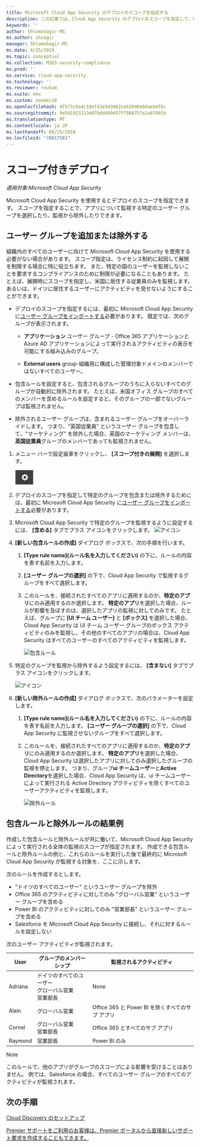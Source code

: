 ```yaml
---
title: Microsoft Cloud App Security のデプロイのスコープを指定する
description: この記事では、Cloud App Security のデプロイのスコープを指定して、特定のユーザーやグループを含めたり除外したりする方法について説明します。
keywords: ''
author: ShlomoSagir-MS
ms.author: shsagir
manager: ShlomoSagir-MS
ms.date: 8/25/2019
ms.topic: conceptual
ms.collection: M365-security-compliance
ms.prod: ''
ms.service: cloud-app-security
ms.technology: ''
ms.reviewer: reutam
ms.suite: ems
ms.custom: seodec18
ms.openlocfilehash: 4f5f3c6a4c18ef43e543402ce62840e04aeb4f6c
ms.sourcegitcommit: 9e5d1923113dd7bdd499d57f7508757a1a67801b
ms.translationtype: MT
ms.contentlocale: ja-JP
ms.lasthandoff: 08/25/2019
ms.locfileid: "70017581"
---
```

# スコープ付きデプロイ <a name="scoped-deployment"></a> 

*適用対象:Microsoft Cloud App Security*

Microsoft Cloud App Security を使用するとデプロイのスコープを指定できます。 スコープを指定することで、アプリについて監視する特定のユーザー グループを選択したり、監視から除外したりできます。

## <a name="include-or-exclude-user-groups"></a>ユーザー グループを追加または除外する

組織内のすべてのユーザーに向けて Microsoft Cloud App Security を使用する必要がない場合があります。 スコープ指定は、ライセンス制約に起因して展開を制限する場合に特に役立ちます。 また、特定の国のユーザーを監視しないことを要求するコンプライアンスのために制限が必要になることもあります。 たとえば、展開時にスコープを指定し、米国に居住する従業員のみを監視します。 あるいは、ドイツに居住するユーザーにアクティビティを見せないようにすることができます。

- デプロイのスコープを指定するには、最初に Microsoft Cloud App Security に[ユーザー グループをインポートする](user-groups.md)必要があります。 既定では、次のグループが表示されます。

    - **アプリケーション** ユーザー グループ - Office 365 アプリケーションと Azure AD アプリケーションによって実行されるアクティビティの表示を可能にする組み込みのグループ。

    - **External users** group-組織用に構成した管理対象ドメインのメンバーではないすべてのユーザー。

- 包含ルールを設定すると、包含されるグループのうちに入らないすべてのグループが自動的に除外されます。 たとえば、米国オフィス グループのすべてのメンバーを含めるルールを設定すると、そのグループの一部でないグループは監視されません。

- 除外されるユーザー グループは、含まれるユーザー グループをオーバーライドします。 つまり、"英国従業員" というユーザー グループを包含して、"マーケティング" を除外した場合、英国のマーケティング メンバーは、**英国従業員**グループのメンバーであっても監視されません。

1. メニュー バーで設定歯車をクリックし、 **[スコープ付きの展開]** を選択します。  

    ![設定アイコン](./media/settings-icon.png "設定アイコン")

2. デプロイのスコープを指定して特定のグループを包含または除外するためには、最初に Microsoft Cloud App Security に[ユーザー グループをインポートする](user-groups.md)必要があります。

3. Microsoft Cloud App Security で特定のグループを監視するように設定するには、 **[含める]** タブでプラス アイコンをクリックします。
    ![アイコン](./media/plus-icon.png)

4. **[新しい包含ルールの作成]** ダイアログ ボックスで、次の手順を行います。

    1. **[Type rule name]\(ルール名を入力してください\)** の下に、ルールの内容を表す名前を入力します。
    2. **[ユーザー グループの選択]** の下で、Cloud App Security で監視するグループをすべて選択します。
    3. このルールを、接続されたすべてのアプリに適用するのか、**特定のアプリ**にのみ適用するのか選択します。 **特定のアプリ**を選択した場合、ルールが影響を及ぼすのは、選択したアプリの監視に対してのみです。 たとえば、グループに **[UI チーム ユーザー]** と **[ボックス]** を選択した場合、Cloud App Security は UI チーム ユーザー グループのボックス アクティビティのみを監視し、その他のすべてのアプリの場合は、Cloud App Security はすべてのユーザーのすべてのアクティビティを監視します。

        ![包含ルール](./media/include-rule.png)

5. 特定のグループを監視から除外するよう設定するには、 **[含まない]** タブでプラス アイコンをクリックします。

   ![アイコン](./media/plus-icon.png)

6. **[新しい除外ルールの作成]** ダイアログ ボックスで、次のパラメーターを設定します。

    1. **[Type rule name]\(ルール名を入力してください\)** の下に、ルールの内容を表す名前を入力します。
    **[ユーザー グループの選択]** の下で、Cloud App Security に監視させないグループをすべて選択します。
    2. このルールを、接続されたすべてのアプリに適用するのか、**特定のアプリ**にのみ適用するのか選択します。 **特定のアプリ**を選択した場合、Cloud App Security は選択したアプリに対してのみ選択したグループの監視を停止します。 つまり、グループ**ui チームユーザー**と**Active Directory**を選択した場合、Cloud App Security は、ui チームユーザーによって実行される Active Directory アクティビティを除くすべてのユーザーアクティビティを監視します。

       ![除外ルール](./media/exclude-rule.png)

## <a name="example-results-for-include-and-exclude-rules"></a>包含ルールと除外ルールの結果例

作成した包含ルールと除外ルールが共に働いて、Microsoft Cloud App Security によって実行される全体の監視のスコープが指定されます。 作成できる包含ルールと除外ルールの例と、これらのルールを実行した後で最終的に Microsoft Cloud App Security が監視する対象を、ここに示します。

次のルールを作成するとします。

- "ドイツのすべてのユーザー" というユーザー グループを除外
- Office 365 のアクティビティに対してのみ "グローバル営業" というユーザー グループを含める
- Power BI のアクティビティに対してのみ "営業部長" というユーザー グループを含める
- Salesforce を Microsoft Cloud App Security に接続し、それに対するルールを設定しない

次のユーザー アクティビティが監視されます。

|User|グループのメンバーシップ|監視されるアクティビティ|
|----|----|----|
|Adriana|ドイツのすべてのユーザー<br>グローバル営業<br>営業部長|None|
|Alain|グローバル営業|Office 365 と Power BI を除くすべてのサブ アプリ|
|Cornel|グローバル営業<br>営業部長|Office 365 とすべてのサブ アプリ|
|Raymond|営業部長|Power BI のみ|

> [!NOTE]
> このルールで、他のアプリがグループのスコープによる影響を受けることはありません。
> 例では、Salesforce の場合、すべてのユーザー グループのすべてのアクティビティが監視されます。

## <a name="next-steps"></a>次の手順

[Cloud Discovery のセットアップ](set-up-cloud-discovery.md)

[Premier サポートをご利用のお客様は、Premier ポータルから直接新しいサポート要求を作成することもできます。](https://premier.microsoft.com/)  
